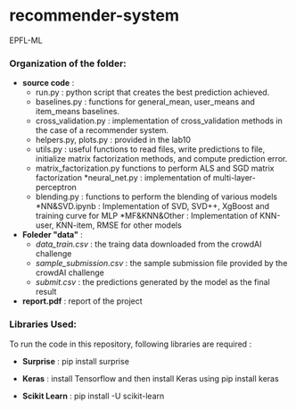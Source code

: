 # recommender-system
EPFL-ML

### Organization of the folder:
* **source code** :
    * run.py : python script that creates the best prediction achieved.
    * baselines.py : functions for general_mean, user_means and item_means baselines.
    * cross_validation.py : implementation of cross_validation methods in the case of a recommender system.
    * helpers.py, plots.py : provided in the lab10
    * utils.py : useful functions to read files, write predictions to file, initialize matrix factorization methods, 
    and compute prediction error.
    * matrix_factorization.py functions to perform ALS and SGD matrix factorization
    *neural_net.py : implementation of multi-layer-perceptron
    * blending.py : functions to perform the blending of various models
    *NN&SVD.ipynb : Implementation of SVD, SVD++, XgBoost and training curve for MLP
    *MF&KNN&Other : Implementation of KNN-user, KNN-item, RMSE for other models
* **Foleder "data"** : 
    * *data_train.csv* : the traing data downloaded from the crowdAI challenge
    * *sample_submission.csv* : the sample submission file provided by the crowdAI challenge
    * *submit.csv* : the predictions generated by the model as the final result
* **report.pdf** : report of the project


### Libraries Used:
To run the code in this repository, following libraries are required :
* **Surprise** : pip install surprise

* **Keras** : install Tensorflow and then install Keras using pip install keras

* **Scikit Learn** : pip install -U scikit-learn



